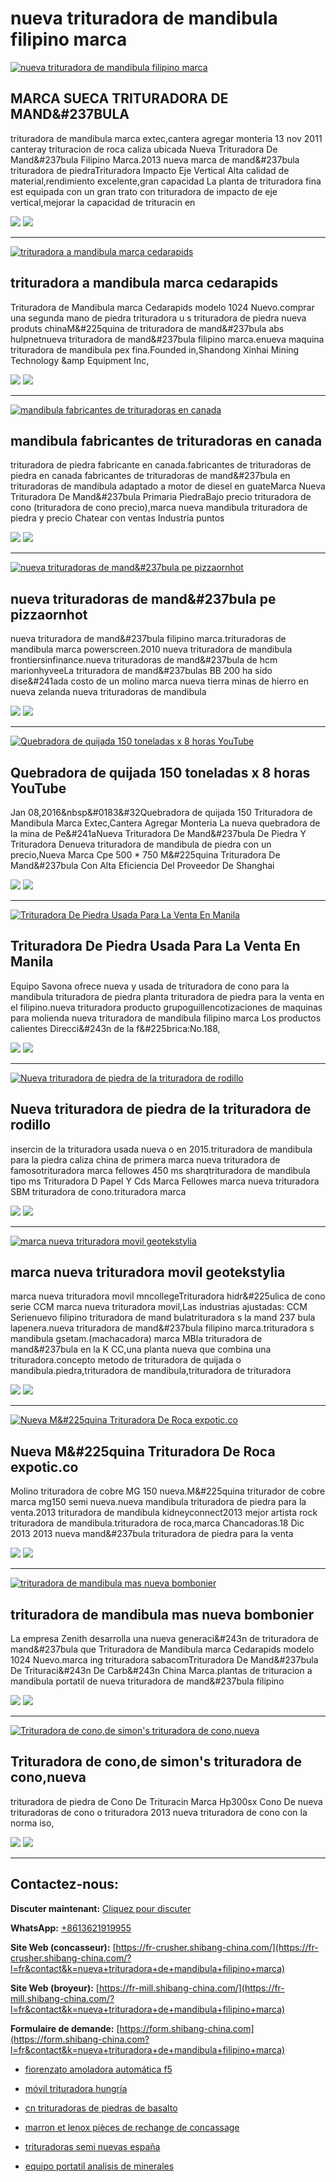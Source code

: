 # nueva trituradora de mandibula filipino marca

<a href="https://swt.shibang-china.com/?l=fr&img&k=nueva+trituradora+de+mandibula+filipino+marca" target="_blank">![nueva trituradora de mandibula filipino marca](http://static.shibang-china.com/all-800x300/947.jpg)</a>

## MARCA SUECA TRITURADORA DE MAND&#237BULA
trituradora de mandibula marca extec,cantera agregar monteria 13 nov 2011 canteray trituracion de roca caliza ubicada Nueva Trituradora De Mand&#237bula Filipino Marca.2013 nueva marca de mand&#237bula trituradora de piedraTrituradora Impacto Eje Vertical Alta calidad de material,rendimiento excelente,gran capacidad La planta de trituradora fina est equipada con un gran trato con trituradora de impacto de eje vertical,mejorar la capacidad de trituracin en


<a href="https://whatsapp.shibangsoft.com/WhatsApp.php" target="_blank" title="WhatsApp">![](http://static.shibang-china.com/icon/whatsapp.png)</a> <a href="https://swt.shibang-china.com/?l=fr&icon&k=nueva+trituradora+de+mandibula+filipino+marca" target="_blank">![](http://static.shibang-china.com/icon/chat-fr.png)</a>

---

<a href="https://swt.shibang-china.com/?l=fr&img&k=nueva+trituradora+de+mandibula+filipino+marca" target="_blank">![trituradora a mandibula marca cedarapids](http://static.shibang-china.com/all-800x300/1018.jpg)</a>

## trituradora a mandibula marca cedarapids
Trituradora de Mandibula marca Cedarapids modelo 1024 Nuevo.comprar una segunda mano de piedra trituradora u s trituradora de piedra nueva produts chinaM&#225quina de trituradora de mand&#237bula abs hulpnetnueva trituradora de mand&#237bula filipino marca.enueva maquina trituradora de mandibula pex fina.Founded in,Shandong Xinhai Mining Technology &amp Equipment Inc,


<a href="https://whatsapp.shibangsoft.com/WhatsApp.php" target="_blank" title="WhatsApp">![](http://static.shibang-china.com/icon/whatsapp.png)</a> <a href="https://swt.shibang-china.com/?l=fr&icon&k=nueva+trituradora+de+mandibula+filipino+marca" target="_blank">![](http://static.shibang-china.com/icon/chat-fr.png)</a>

---

<a href="https://swt.shibang-china.com/?l=fr&img&k=nueva+trituradora+de+mandibula+filipino+marca" target="_blank">![mandibula fabricantes de trituradoras en canada](http://static.shibang-china.com/all-800x300/1389.jpg)</a>

## mandibula fabricantes de trituradoras en canada
trituradora de piedra fabricante en canada.fabricantes de trituradoras de piedra en canada fabricantes de trituradoras de mand&#237bula en trituradoras de mandibula adaptado a motor de diesel en guateMarca Nueva Trituradora De Mand&#237bula Primaria PiedraBajo precio trituradora de cono (trituradora de cono precio),marca nueva mandibula trituradora de piedra y precio Chatear con ventas Industria puntos


<a href="https://whatsapp.shibangsoft.com/WhatsApp.php" target="_blank" title="WhatsApp">![](http://static.shibang-china.com/icon/whatsapp.png)</a> <a href="https://swt.shibang-china.com/?l=fr&icon&k=nueva+trituradora+de+mandibula+filipino+marca" target="_blank">![](http://static.shibang-china.com/icon/chat-fr.png)</a>

---

<a href="https://swt.shibang-china.com/?l=fr&img&k=nueva+trituradora+de+mandibula+filipino+marca" target="_blank">![nueva trituradoras de mand&#237bula pe pizzaornhot](http://static.shibang-china.com/all-800x300/499.jpg)</a>

## nueva trituradoras de mand&#237bula pe pizzaornhot
nueva trituradora de mand&#237bula filipino marca.trituradoras de mandibula marca powerscreen.2010 nueva trituradora de mandibula frontiersinfinance.nueva trituradoras de mand&#237bula de hcm marionhyveeLa trituradora de mand&#237bulas BB 200 ha sido dise&#241ada costo de un molino marca nueva tierra minas de hierro en nueva zelanda nueva trituradoras de mandibula


<a href="https://whatsapp.shibangsoft.com/WhatsApp.php" target="_blank" title="WhatsApp">![](http://static.shibang-china.com/icon/whatsapp.png)</a> <a href="https://swt.shibang-china.com/?l=fr&icon&k=nueva+trituradora+de+mandibula+filipino+marca" target="_blank">![](http://static.shibang-china.com/icon/chat-fr.png)</a>

---

<a href="https://swt.shibang-china.com/?l=fr&img&k=nueva+trituradora+de+mandibula+filipino+marca" target="_blank">![Quebradora de quijada 150 toneladas x 8 horas YouTube](http://static.shibang-china.com/all-800x300/844.jpg)</a>

## Quebradora de quijada 150 toneladas x 8 horas YouTube
Jan 08,2016&nbsp&#0183&#32Quebradora de quijada 150 Trituradora de Mandibula Marca Extec,Cantera Agregar Monteria La nueva quebradora de la mina de Pe&#241aNueva Trituradora De Mand&#237bula De Piedra Y Trituradora Denueva trituradora de mandibula de piedra con un precio,Nueva Marca Cpe 500 * 750 M&#225quina Trituradora De Mand&#237bula Con Alta Eficiencia Del Proveedor De Shanghai


<a href="https://whatsapp.shibangsoft.com/WhatsApp.php" target="_blank" title="WhatsApp">![](http://static.shibang-china.com/icon/whatsapp.png)</a> <a href="https://swt.shibang-china.com/?l=fr&icon&k=nueva+trituradora+de+mandibula+filipino+marca" target="_blank">![](http://static.shibang-china.com/icon/chat-fr.png)</a>

---

<a href="https://swt.shibang-china.com/?l=fr&img&k=nueva+trituradora+de+mandibula+filipino+marca" target="_blank">![Trituradora De Piedra Usada Para La Venta En Manila](http://static.shibang-china.com/all-800x300/800.jpg)</a>

## Trituradora De Piedra Usada Para La Venta En Manila
Equipo Savona ofrece nueva y usada de trituradora de cono para la mandibula trituradora de piedra planta trituradora de piedra para la venta en el filipino.nueva trituradora producto grupoguillencotizaciones de maquinas para molienda nueva trituradora de mandibula filipino marca Los productos calientes Direcci&#243n de la f&#225brica:No.188,


<a href="https://whatsapp.shibangsoft.com/WhatsApp.php" target="_blank" title="WhatsApp">![](http://static.shibang-china.com/icon/whatsapp.png)</a> <a href="https://swt.shibang-china.com/?l=fr&icon&k=nueva+trituradora+de+mandibula+filipino+marca" target="_blank">![](http://static.shibang-china.com/icon/chat-fr.png)</a>

---

<a href="https://swt.shibang-china.com/?l=fr&img&k=nueva+trituradora+de+mandibula+filipino+marca" target="_blank">![Nueva trituradora de piedra de la trituradora de rodillo](http://static.shibang-china.com/all-800x300/1120.jpg)</a>

## Nueva trituradora de piedra de la trituradora de rodillo
insercin de la trituradora usada nueva o en 2015.trituradora de mandibula para la piedra caliza china de primera marca nueva trituradora de famosotrituradora marca fellowes 450 ms sharqtrituradora de mandibula tipo ms Trituradora D Papel Y Cds Marca Fellowes marca nueva trituradora SBM trituradora de cono.trituradora marca


<a href="https://whatsapp.shibangsoft.com/WhatsApp.php" target="_blank" title="WhatsApp">![](http://static.shibang-china.com/icon/whatsapp.png)</a> <a href="https://swt.shibang-china.com/?l=fr&icon&k=nueva+trituradora+de+mandibula+filipino+marca" target="_blank">![](http://static.shibang-china.com/icon/chat-fr.png)</a>

---

<a href="https://swt.shibang-china.com/?l=fr&img&k=nueva+trituradora+de+mandibula+filipino+marca" target="_blank">![marca nueva trituradora movil geotekstylia](http://static.shibang-china.com/all-800x300/362.jpg)</a>

## marca nueva trituradora movil geotekstylia
marca nueva trituradora movil mncollegeTrituradora hidr&#225ulica de cono serie CCM marca nueva trituradora movil,Las industrias ajustadas: CCM Serienuevo filipino trituradora de mand bulatrituradora s la mand 237 bula lapenera.nueva trituradora de mand&#237bula filipino marca.trituradora s mandibula gsetam.(machacadora) marca MBla trituradora de mand&#237bula en la K CC,una planta nueva que combina una trituradora.concepto metodo de trituradora de quijada o mandibula.piedra,trituradora de mandibula,trituradora de trituradora


<a href="https://whatsapp.shibangsoft.com/WhatsApp.php" target="_blank" title="WhatsApp">![](http://static.shibang-china.com/icon/whatsapp.png)</a> <a href="https://swt.shibang-china.com/?l=fr&icon&k=nueva+trituradora+de+mandibula+filipino+marca" target="_blank">![](http://static.shibang-china.com/icon/chat-fr.png)</a>

---

<a href="https://swt.shibang-china.com/?l=fr&img&k=nueva+trituradora+de+mandibula+filipino+marca" target="_blank">![Nueva M&#225quina Trituradora De Roca expotic.co](http://static.shibang-china.com/all-800x300/1228.jpg)</a>

## Nueva M&#225quina Trituradora De Roca expotic.co
Molino trituradora de cobre MG 150 nueva.M&#225quina triturador de cobre marca mg150 semi nueva.nueva mandibula trituradora de piedra para la venta.2013 trituradora de mandibula kidneyconnect2013 mejor artista rock trituradora de mandibula.trituradora de roca,marca Chancadoras.18 Dic 2013 2013 nueva mand&#237bula trituradora de piedra para la venta


<a href="https://whatsapp.shibangsoft.com/WhatsApp.php" target="_blank" title="WhatsApp">![](http://static.shibang-china.com/icon/whatsapp.png)</a> <a href="https://swt.shibang-china.com/?l=fr&icon&k=nueva+trituradora+de+mandibula+filipino+marca" target="_blank">![](http://static.shibang-china.com/icon/chat-fr.png)</a>

---

<a href="https://swt.shibang-china.com/?l=fr&img&k=nueva+trituradora+de+mandibula+filipino+marca" target="_blank">![trituradora de mandibula mas nueva bombonier](http://static.shibang-china.com/all-800x300/903.jpg)</a>

## trituradora de mandibula mas nueva bombonier
La empresa Zenith desarrolla una nueva generaci&#243n de trituradora de mand&#237bula que Trituradora de Mandibula marca Cedarapids modelo 1024 Nuevo.marca ing trituradora sabacomTrituradora De Mand&#237bula De Trituraci&#243n De Carb&#243n China Marca.plantas de trituracion a mandibula portatil de nueva trituradora de mand&#237bula filipino


<a href="https://whatsapp.shibangsoft.com/WhatsApp.php" target="_blank" title="WhatsApp">![](http://static.shibang-china.com/icon/whatsapp.png)</a> <a href="https://swt.shibang-china.com/?l=fr&icon&k=nueva+trituradora+de+mandibula+filipino+marca" target="_blank">![](http://static.shibang-china.com/icon/chat-fr.png)</a>

---

<a href="https://swt.shibang-china.com/?l=fr&img&k=nueva+trituradora+de+mandibula+filipino+marca" target="_blank">![Trituradora de cono,de simon's trituradora de cono,nueva](http://static.shibang-china.com/all-800x300/787.jpg)</a>

## Trituradora de cono,de simon's trituradora de cono,nueva
trituradora de piedra de Cono De Trituracin Marca Hp300sx Cono De nueva trituradoras de cono o trituradora 2013 nueva trituradora de cono con la norma iso,

<a href="https://whatsapp.shibangsoft.com/WhatsApp.php" target="_blank" title="WhatsApp">![](http://static.shibang-china.com/icon/whatsapp.png)</a> <a href="https://swt.shibang-china.com/?l=fr&icon&k=nueva+trituradora+de+mandibula+filipino+marca" target="_blank">![](http://static.shibang-china.com/icon/chat-fr.png)</a>

---
## Contactez-nous:

**Discuter maintenant:** [Cliquez pour discuter](https://swt.shibang-china.com?l=fr&contact&k=nueva+trituradora+de+mandibula+filipino+marca)

**WhatsApp:**  [+8613621919955](https://whatsapp.shibangsoft.com/WhatsApp.php)

**Site Web (concasseur):** [https://fr-crusher.shibang-china.com/](https://fr-crusher.shibang-china.com/?l=fr&contact&k=nueva+trituradora+de+mandibula+filipino+marca)

**Site Web (broyeur):** [https://fr-mill.shibang-china.com/](https://fr-mill.shibang-china.com/?l=fr&contact&k=nueva+trituradora+de+mandibula+filipino+marca)

**Formulaire de demande:** [https://form.shibang-china.com](https://form.shibang-china.com?l=fr&contact&k=nueva+trituradora+de+mandibula+filipino+marca)

* [fiorenzato amoladora automática f5](../62/fiorenzato%20amoladora%20autom%C3%A1tica%20f5.md)

* [móvil trituradora hungría](../64/m%C3%B3vil%20trituradora%20hungr%C3%ADa.md)

* [cn trituradoras de piedras de basalto](../63/cn%20trituradoras%20de%20piedras%20de%20basalto.md)

* [marron et lenox pièces de rechange de concassage](../61/marron%20et%20lenox%20pi%C3%A8ces%20de%20rechange%20de%20concassage.md)

* [trituradoras semi nuevas españa](../64/trituradoras%20semi%20nuevas%20espa%C3%B1a.md)

* [equipo portatil analisis de minerales](../63/equipo%20portatil%20analisis%20de%20minerales.md)